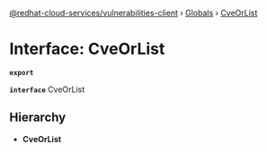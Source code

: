 [@redhat-cloud-services/vulnerabilities-client](../README.md) › [Globals](../globals.md) › [CveOrList](cveorlist.md)

# Interface: CveOrList

**`export`** 

**`interface`** CveOrList

## Hierarchy

* **CveOrList**
